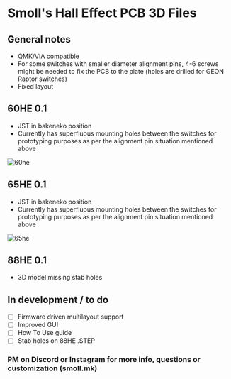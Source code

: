 # Smoll's Hall Effect PCB 3D Files
## General notes
* QMK/VIA compatible
* For some switches with smaller diameter alignment pins, 4-6 screws might be needed to fix the PCB to the plate (holes are drilled for GEON Raptor switches) 
* Fixed layout

## 60HE 0.1
* JST in bakeneko position
* Currently has superfluous mounting holes between the switches for prototyping purposes as per the alignment pin situation mentioned above

![60he](https://i.imgur.com/V8XYxmH.png "60he")


## 65HE 0.1
* JST in bakeneko position
* Currently has superfluous mounting holes between the switches for prototyping purposes as per the alignment pin situation mentioned above

![65he](https://i.imgur.com/9cGvZ65.png "65he")

## 88HE 0.1
* 3D model missing stab holes

## In development / to do
- [ ] Firmware driven multilayout support
- [ ] Improved GUI
- [ ] How To Use guide
- [ ] Stab holes on 88HE .STEP
### PM on Discord or Instagram for more info, questions or customization (smoll.mk)

